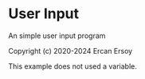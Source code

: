 # User Input

An simple user input program

Copyright (c) 2020-2024 Ercan Ersoy

This example does not used a variable.
